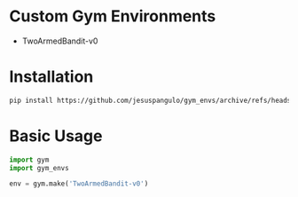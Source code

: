 # Custom Gym Environments

- TwoArmedBandit-v0

# Installation

```bash
pip install https://github.com/jesuspangulo/gym_envs/archive/refs/heads/main.zip
```

# Basic Usage

```python
import gym
import gym_envs

env = gym.make('TwoArmedBandit-v0')
```